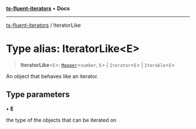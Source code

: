 [**ts-fluent-iterators**](../README.md) • **Docs**

---

[ts-fluent-iterators](../README.md) / IteratorLike

# Type alias: IteratorLike\<E\>

> **IteratorLike**\<`E`\>: [`Mapper`](Mapper.md)\<`number`, `E`\> \| `Iterator`\<`E`\> \| `Iterable`\<`E`\>

An object that behaves like an iterator.

## Type parameters

• **E**

the type of the objects that can be iterated on
